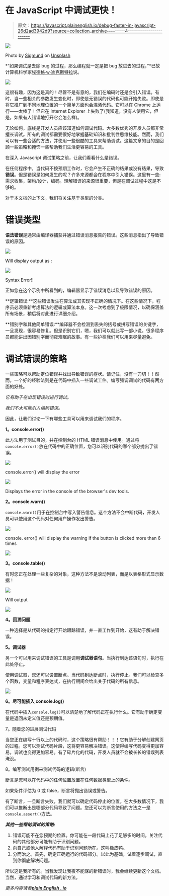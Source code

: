 # 在 JavaScript 中调试更快！

> 原文：<https://javascript.plainenglish.io/debug-faster-in-javascript-26d2ad3942d9?source=collection_archive---------4----------------------->

![](img/9ebb7d605ea8c904793834c8a15553fa.png)

Photo by [Sigmund](https://unsplash.com/@sigmund?utm_source=medium&utm_medium=referral) on [Unsplash](https://unsplash.com?utm_source=medium&utm_medium=referral)

*“如果调试是去除 bug 的过程，那么编程就一定是把 bug 放进去的过程，”*已故计算机科学家[埃德格·w·迪克斯特拉](https://en.wikipedia.org/wiki/Edsger_W._Dijkstra)说。

![](img/54a24e1c82a2e4e085171dd572a7c8b7.png)

这很有趣，因为这是真的！尽管不是有意的，我们在编码时还是会引入错误。有时，当一些相关的参数发生变化时，即使是无错误的代码也可能开始失败。即使是将它推广到不同地理位置的一个简单方面也会混淆代码。它可以在 Chrome 上运行——太棒了！但它在 Internet Explorer 上失败了(我知道，没有人使用它，但是，如果有人错误地打开它会怎么样)。

无论如何，底线是开发人员应该知道如何调试代码。大多数优秀的开发人员都非常擅长调试。所有的调试都需要很好地掌握基础知识和批判性思维技能。然而，我们可以有一些合适的方法，并使用一些很酷的工具来帮助调试。这篇文章的目的是回顾一些策略和掩饰一些帮助我们生活更容易的工具。

在深入 Javascript 调试策略之前，让我们看看什么是错误。

在任何程序中，当代码不按预期工作时，它会产生不正确的结果或没有结果，导致**错误**。但是错误是如何发生的呢？许多来源都会在程序中引入错误。这里有一些:需求收集，架构/设计，编码。理解错误的来源很重要，但是在调试过程中这是不够的。

对于本文档的上下文，我们将关注基于类型的分类。

# 错误类型

**语法错误**是通常由编译器捕获并通过错误消息报告的错误。这些消息指出了导致错误的原因。

![](img/a7d3b43001a2b3e61cf8805617fda392.png)

Will display output as :

![](img/174175ce6b49deb45a24ab17ae2f504d.png)

Syntax Error!!

正如您在这个示例中所看到的，编辑器显示了错误消息以及导致错误的原因。

**逻辑错误:**这些错误发生在算法或其实现不正确的情况下。在这些情况下，程序员必须重新考虑算法的逻辑或算法本身。这一次考虑到了极限情况，以确保涵盖所有场景，稍后将对此进行详细介绍。

**错别字和其他简单错误:**编译器不会检测到丢失的括号或拼写错误的关键字，一旦发现，很容易修复。但是识别它们，嗯，我们可以就此写一部小说。很多程序员都能讲出因错别字而彻夜难眠的故事。有一些护栏我们可以用来尽量避免。

# **调试错误的策略**

一些策略可以帮助定位错误并找出导致错误的症状。请记住，没有一刀切！！然而，一个好的经验法则是在代码中插入一些调试工件。编写强调调试的代码有两方面的好处。

*它有助于在出现错误时进行调试。*

*我们不太可能引入编码错误。*

因此，让我们讨论一下有哪些工具可以用来调试我们的程序。

**1。console.error()**

此方法用于测试目的，并在控制台的 HTML 错误消息中使用。通过将`console.error()`放在代码中的正确位置，您可以识别代码的哪个部分抛出了错误。

![](img/9b1bbbcf7394c9f585ecfdb5d14d327e.png)

console.error() will display the error

![](img/527c380940a3d65d82da3ea3dbcc17a1.png)

Displays the error in the console of the browser's dev tools.

**2。console.warn()**

`console.warn()`用于在控制台中写入警告信息。这个方法不会中断代码，开发人员可以使用这个代码对任何用户操作发出警告。

![](img/df5473d969e2e70954ce77f3b388d349.png)

console. error() will display the warning if the button is clicked more than 6 times

![](img/1138e76ee0f4f5529620bee4c0419d9f.png)

**3。console.table()**

有时您正在处理一些复杂的对象，这种方法不是滚动列表，而是以表格形式显示数据！

![](img/3e55f42b660f74d24f3ca8267fc8aa0e.png)

Will output

![](img/56d8b494db1b40dd75292d79b999bac5.png)

**4。回溯问题**

一种选择是从代码的指定行开始跟踪错误，并一直工作到开始，这有助于解决错误。

**5。调试器**

另一个可以用来调试错误的工具是调用**调试器语句**。当执行到达该语句时，执行在此处停止。

使用调试器，您还可以设置断点。当代码到达断点时，执行停止。我们可以检查多个函数，变量和程序表达式，在执行期间会给出关于代码的所有信息。

![](img/d9eed1d69d68e4bf4add454132fc262a.png)

**6。尽可能插入 console.log()**

在代码中插入`console.log()`可以清楚地了解代码正在执行什么。它有助于确定变量是返回未定义值还是预期值。

7。随着您的进展测试代码

当您正在编写十行以上的代码时，这个策略很有帮助！！！它有助于分解创建网页的过程。您可以测试代码片段，这将更容易解决错误。这使得编写代码变得更加容易，调试也变得更加容易。有了碎片化的代码，开发人员就不会被长长的错误列表淹没。

8。编写测试用例来测试代码的逻辑(断言)

断言是您可以在代码中的任何位置放置在任何数据类型上的条件。

如果条件评估为 0 或 false，断言将抛出错误或警告。

有了断言，一旦断言失败，我们就可以确定代码停止的位置。在大多数情况下，我们可以推断出是哪部分代码导致了问题。您还可以为断言使用的方法之一是`console.assert()`方法。

***其他一些帮助调试的策略:***

1.  错误可能不在您预期的位置。你可能在一段代码上花了足够多的时间。关注代码的其他部分可能有助于识别问题。
2.  向自己或他人解释代码有助于识别问题所在。这叫橡皮鸭。
3.  分而治之。首先，确定正确运行的代码部分。以此为基础，试着逐步调试，直到你彻底解决问题。

所以这是我所有的。当我发现让我夜不能寐的新错误时，我会继续更新这个文档。当然，通过学习和调试代码的新方法。

*更多内容请看*[***plain English . io***](http://plainenglish.io/)